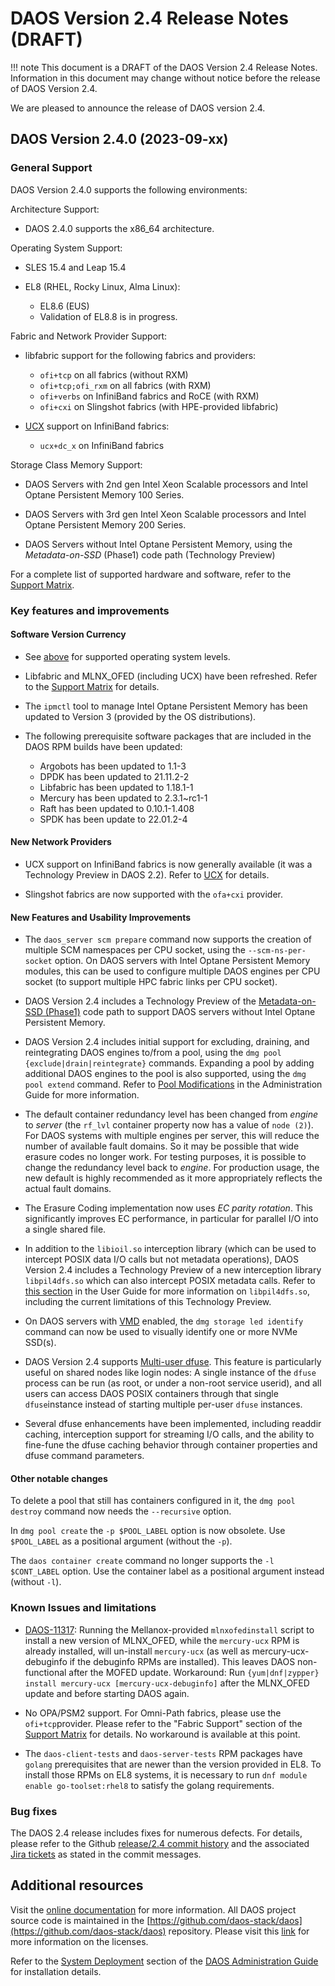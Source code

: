 # DAOS Version 2.4 Release Notes (DRAFT)

!!! note
    This document is a DRAFT of the DAOS Version 2.4 Release Notes.
    Information in this document may change without notice before the
    release of DAOS Version 2.4.

We are pleased to announce the release of DAOS version 2.4.


## DAOS Version 2.4.0 (2023-09-xx)

### General Support

DAOS Version 2.4.0 supports the following environments:

Architecture Support:

* DAOS 2.4.0 supports the x86\_64 architecture.

Operating System Support:

* SLES 15.4 and Leap 15.4

* EL8 (RHEL, Rocky Linux, Alma Linux):

  - EL8.6 (EUS)
  - Validation of EL8.8 is in progress.

Fabric and Network Provider Support:

* libfabric support for the following fabrics and providers:

  - `ofi+tcp` on all fabrics (without RXM)
  - `ofi+tcp;ofi_rxm` on all fabrics (with RXM)
  - `ofi+verbs` on InfiniBand fabrics and RoCE (with RXM)
  - `ofi+cxi` on Slingshot fabrics (with HPE-provided libfabric)

* [UCX](https://docs.daos.io/v2.4/admin/ucx/) support on InfiniBand fabrics:

  - `ucx+dc_x` on InfiniBand fabrics

Storage Class Memory Support:

* DAOS Servers with 2nd gen Intel Xeon Scalable processors and
  Intel Optane Persistent Memory 100 Series.

* DAOS Servers with 3rd gen Intel Xeon Scalable processors and
  Intel Optane Persistent Memory 200 Series.

* DAOS Servers without Intel Optane Persistent Memory,
  using the _Metadata-on-SSD_ (Phase1) code path (Technology Preview)

For a complete list of supported hardware and software, refer to the
[Support Matrix](https://docs.daos.io/v2.4/release/support_matrix/).


### Key features and improvements

#### Software Version Currency

* See [above](#General-Support) for supported operating system levels.

* Libfabric and MLNX\_OFED (including UCX) have been refreshed.
  Refer to the
  [Support Matrix](https://docs.daos.io/v2.4/release/support_matrix/)
  for details.

* The `ipmctl` tool to manage Intel Optane Persistent Memory
  has been updated to Version 3 (provided by the OS distributions).

* The following prerequisite software packages that are included
  in the DAOS RPM builds have been updated:

  - Argobots has been updated to 1.1-3
  - DPDK has been updated to 21.11.2-2
  - Libfabric has been updated to 1.18.1-1
  - Mercury has been updated to 2.3.1~rc1-1
  - Raft has been updated to 0.10.1-1.408
  - SPDK has been update to 22.01.2-4

#### New Network Providers

* UCX support on InfiniBand fabrics is now generally available
  (it was a Technology Preview in DAOS 2.2).
  Refer to [UCX](https://docs.daos.io/v2.4/admin/ucx/) for details.

* Slingshot fabrics are now supported with the `ofa+cxi` provider.

#### New Features and Usability Improvements

* The `daos_server scm prepare` command now supports the creation of
  multiple SCM namespaces per CPU socket,
  using the `--scm-ns-per-socket` option.
  On DAOS servers with Intel Optane Persistent Memory modules,
  this can be used to configure multiple DAOS engines per CPU socket
  (to support multiple HPC fabric links per CPU socket).

* DAOS Version 2.4 includes a Technology Preview of the
  [Metadata-on-SSD (Phase1)](https://docs.daos.io/v2.4/admin/md-on-ssd/)
  code path to support DAOS servers without Intel Optane Persistent Memory.

* DAOS Version 2.4 includes initial support for excluding,
  draining, and reintegrating DAOS engines to/from a pool,
  using the `dmg pool {exclude|drain|reintegrate}` commands.
  Expanding a pool by adding additional DAOS engines to the pool is
  also supported, using the `dmg pool extend` command.
  Refer to
  [Pool Modifications](https://docs.daos.io/v2.4/admin/pool_operations/#pool-modifications)
  in the Administration Guide for more information.

* The default container redundancy level
  has been changed from _engine_ to _server_
  (the `rf_lvl` container property now has a value of `node (2)`).
  For DAOS systems with multiple engines per server, this will reduce
  the number of available fault domains.
  So it may be possible that wide erasure codes no longer work.
  For testing purposes, it is possible to change the redundancy level
  back to _engine_.
  For production usage, the new default is highly recommended
  as it more appropriately reflects the actual fault domains.

* The Erasure Coding implementation now uses _EC parity rotation_.
  This significantly improves EC performance,
  in particular for parallel I/O into a single shared file.

* In addition to the `libioil.so` interception library (which can
  be used to intercept POSIX data I/O calls but not metadata operations),
  DAOS Version 2.4 includes a Technology Preview of a new interception
  library `libpil4dfs.so` which can also intercept POSIX metadata calls.
  Refer to
  [this section](https://docs.daos.io/staging/v2.4/user/filesystem/#interception-library-libpil4dfs)
  in the User Guide for more information on `libpil4dfs.so`,
  including the current limitations of this Technology Preview.

* On DAOS servers with
  [VMD](https://docs.daos.io/v2.4/admin/vmd/) enabled,
  the `dmg storage led identify` command can now be used
  to visually identify one or more NVMe SSD(s).

* DAOS Version 2.4 supports
  [Multi-user dfuse](https://docs.daos.io/v2.4/user/multi-user-dfuse/).
  This feature is particularly useful on shared nodes like login nodes:
  A single instance of the `dfuse` process can be run (as root,
  or under a non-root service userid), and all users can access
  DAOS POSIX containers through that single `dfuse`instance
  instead of starting multiple per-user `dfuse` instances.

* Several dfuse enhancements have been implemented, including
  readdir caching, interception support for streaming I/O calls,
  and the ability to fine-fune the dfuse caching behavior
  through container properties and dfuse command parameters.

#### Other notable changes

To delete a pool that still has containers configured in it,
the `dmg pool destroy` command now needs the `--recursive` option.

In `dmg pool create` the `-p $POOL_LABEL` option is now obsolete.
Use `$POOL_LABEL` as a positional argument (without the `-p`).

The `daos container create` command no longer supports the
`-l $CONT_LABEL` option.  Use the container label as a
positional argument instead (without `-l`).


### Known Issues and limitations

- [DAOS-11317](https://daosio.atlassian.net/browse/DAOS-11317):
  Running the Mellanox-provided `mlnxofedinstall` script to install a new version of MLNX\_OFED,
  while the `mercury-ucx` RPM is already installed, will un-install `mercury-ucx`
  (as well as mercury-ucx-debuginfo if the debuginfo RPMs are installed).
  This leaves DAOS non-functional after the MOFED update.
  Workaround: Run `{yum|dnf|zypper} install mercury-ucx [mercury-ucx-debuginfo]`
  after the MLNX\_OFED update and before starting DAOS again.

- No OPA/PSM2 support. For Omni-Path fabrics, please use the `ofi+tcp`provider.
  Please refer to the "Fabric Support" section of the
  [Support Matrix](https://docs.daos.io/v2.4/release/support_matrix/) for details.
  No workaround is available at this point.

- The `daos-client-tests` and `daos-server-tests` RPM packages have `golang`
  prerequisites that are newer than the version provided in EL8.
  To install those RPMs on EL8 systems, it is necessary to run
  `dnf module enable go-toolset:rhel8` to satisfy the golang requirements.


### Bug fixes

The DAOS 2.4 release includes fixes for numerous defects.
For details, please refer to the Github
[release/2.4 commit history](https://github.com/daos-stack/daos/commits/release/2.4)
and the associated [Jira tickets](https://jira.daos.io/) as stated in the commit messages.


## Additional resources

Visit the [online documentation](https://docs.daos.io/v2.4/) for more
information. All DAOS project source code is maintained in the
[https://github.com/daos-stack/daos](https://github.com/daos-stack/daos) repository.
Please visit this [link](https://github.com/daos-stack/daos/blob/release/2.4/LICENSE)
for more information on the licenses.

Refer to the [System Deployment](https://docs.daos.io/v2.4/admin/deployment/)
section of the [DAOS Administration Guide](https://docs.daos.io/v2.4/admin/hardware/)
for installation details.

